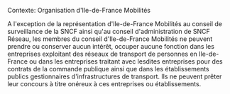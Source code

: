 Contexte: Organisation          d'Ile-de-France Mobilités

A l'exception de la représentation d'Ile-de-France Mobilités au conseil de surveillance de la SNCF ainsi qu'au conseil d'administration de SNCF Réseau, les membres du conseil d'Ile-de-France Mobilités ne peuvent prendre ou conserver aucun intérêt, occuper aucune fonction dans les entreprises exploitant des réseaux de transport de personnes en Ile-de-France ou dans les entreprises traitant avec lesdites entreprises pour des contrats de la commande publique ainsi que dans les établissements publics gestionnaires d'infrastructures de transport. Ils ne peuvent prêter leur concours à titre onéreux à ces entreprises ou établissements.